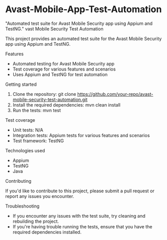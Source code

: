 # Avast-Mobile-App-Test-Automation
"Automated test suite for Avast Mobile Security app using Appium and TestNG."
vast Mobile Security Test Automation

This project provides an automated test suite for the Avast Mobile Security app using Appium and TestNG.

Features

- Automated testing for Avast Mobile Security app
- Test coverage for various features and scenarios
- Uses Appium and TestNG for test automation

Getting started

1. Clone the repository: git clone https://github.com/your-repo/avast-mobile-security-test-automation.git
2. Install the required dependencies: mvn clean install
3. Run the tests: mvn test

Test coverage

- Unit tests: N/A
- Integration tests: Appium tests for various features and scenarios
- Test framework: TestNG

Technologies used

- Appium
- TestNG
- Java

Contributing

If you'd like to contribute to this project, please submit a pull request or report any issues you encounter.

Troubleshooting

- If you encounter any issues with the test suite, try cleaning and rebuilding the project.
- If you're having trouble running the tests, ensure that you have the required dependencies installed.
